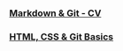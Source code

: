 ### [Markdown & Git - CV](https://amgSTRIDeR.github.io/rsschool-cv/cv)
### [HTML, CSS & Git Basics](https://amgSTRIDeR.github.io/rsschool-cv/index)

